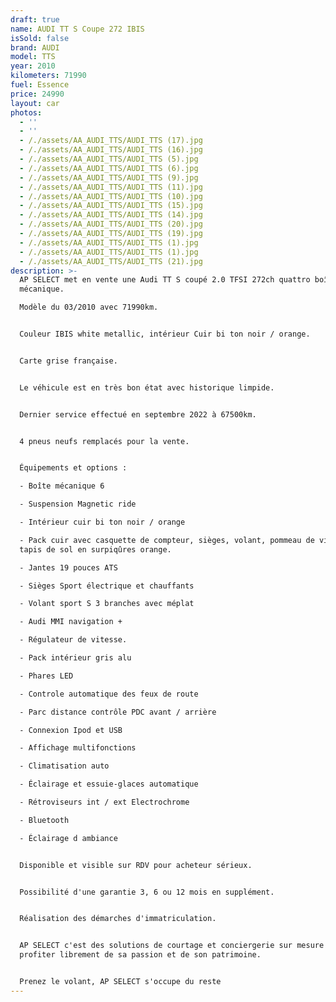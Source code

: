 ```yaml
---
draft: true
name: AUDI TT S Coupe 272 IBIS
isSold: false
brand: AUDI
model: TTS
year: 2010
kilometers: 71990
fuel: Essence
price: 24990
layout: car
photos:
  - ''
  - ''
  - /./assets/AA_AUDI_TTS/AUDI_TTS (17).jpg
  - /./assets/AA_AUDI_TTS/AUDI_TTS (16).jpg
  - /./assets/AA_AUDI_TTS/AUDI_TTS (5).jpg
  - /./assets/AA_AUDI_TTS/AUDI_TTS (6).jpg
  - /./assets/AA_AUDI_TTS/AUDI_TTS (9).jpg
  - /./assets/AA_AUDI_TTS/AUDI_TTS (11).jpg
  - /./assets/AA_AUDI_TTS/AUDI_TTS (10).jpg
  - /./assets/AA_AUDI_TTS/AUDI_TTS (15).jpg
  - /./assets/AA_AUDI_TTS/AUDI_TTS (14).jpg
  - /./assets/AA_AUDI_TTS/AUDI_TTS (20).jpg
  - /./assets/AA_AUDI_TTS/AUDI_TTS (19).jpg
  - /./assets/AA_AUDI_TTS/AUDI_TTS (1).jpg
  - /./assets/AA_AUDI_TTS/AUDI_TTS (1).jpg
  - /./assets/AA_AUDI_TTS/AUDI_TTS (21).jpg
description: >-
  AP SELECT met en vente une Audi TT S coupé 2.0 TFSI 272ch quattro boîte
  mécanique.

  Modèle du 03/2010 avec 71990km.


  Couleur IBIS white metallic, intérieur Cuir bi ton noir / orange.


  Carte grise française.


  Le véhicule est en très bon état avec historique limpide.


  Dernier service effectué en septembre 2022 à 67500km.


  4 pneus neufs remplacés pour la vente.


  Équipements et options :

  - Boîte mécanique 6

  - Suspension Magnetic ride

  - Intérieur cuir bi ton noir / orange

  - Pack cuir avec casquette de compteur, sièges, volant, pommeau de vitesse et
  tapis de sol en surpiqûres orange.

  - Jantes 19 pouces ATS

  - Sièges Sport électrique et chauffants

  - Volant sport S 3 branches avec méplat

  - Audi MMI navigation +

  - Régulateur de vitesse.

  - Pack intérieur gris alu

  - Phares LED

  - Controle automatique des feux de route

  - Parc distance contrôle PDC avant / arrière

  - Connexion Ipod et USB

  - Affichage multifonctions

  - Climatisation auto

  - Éclairage et essuie-glaces automatique

  - Rétroviseurs int / ext Electrochrome

  - Bluetooth

  - Éclairage d ambiance


  Disponible et visible sur RDV pour acheteur sérieux.


  Possibilité d'une garantie 3, 6 ou 12 mois en supplément.


  Réalisation des démarches d'immatriculation.


  AP SELECT c'est des solutions de courtage et conciergerie sur mesure pour
  profiter librement de sa passion et de son patrimoine.


  Prenez le volant, AP SELECT s'occupe du reste
---
```





